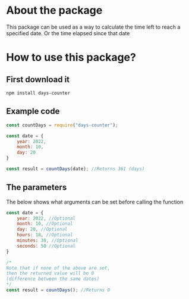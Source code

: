 # About the package
This package can be used as a way to calculate the time left to reach a specified date. Or the time elapsed since that date

# How to use this package?
## First download it
```shell
npm install days-counter
```
## Example code
```javascript
const countDays = require("days-counter");

const date = {
    year: 2022,
    month: 10,
    day: 20
}

const result = countDays(date); //Returns 361 (days)
```

## The parameters
The below shows what arguments can be set before calling the function

```javascript
const date = {
    year: 2022, //Optional
    month: 10, //Optional
    day: 20, //Optional
    hours: 18, //Optional
    minutes: 30, //Optional
    seconds: 50 //Optional
}

/*
Note that if none of the above are set, 
then the returned value will be 0
(difference between the same dates)
*/
const result = countDays(); //Returns 0
```
